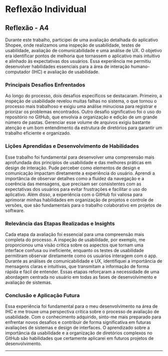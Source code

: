 # Reflexão Individual
## Reflexão - A4
Durante este trabalho, participei de uma avaliação detalhada do aplicativo Shopee, onde realizamos uma inspeção de usabilidade, testes de usabilidade, avaliação de comunicabilidade e uma análise de UX. O objetivo era identificar pontos de melhoria que tornassem o aplicativo mais intuitivo e alinhado às expectativas dos usuários. Essa experiência me permitiu desenvolver habilidades essenciais para a área de interação humano-computador (IHC) e avaliação de usabilidade.

### Principais Desafios Enfrentados
Ao longo do processo, dois desafios específicos se destacaram. Primeiro, a inspeção de usabilidade revelou muitas falhas no sistema, o que tornou o processo mais trabalhoso e exigiu uma análise minuciosa para registrar e priorizar os problemas encontrados. Outro desafio significativo foi o uso do repositório no GitHub, que envolvia a organização e edição de um grande número de pastas. Gerenciar esse volume de arquivos exigiu bastante atenção e um bom entendimento da estrutura de diretórios para garantir um trabalho eficiente e organizado.

### Lições Aprendidas e Desenvolvimento de Habilidades
Esse trabalho foi fundamental para desenvolver uma compreensão mais aprofundada dos princípios de usabilidade e das melhores práticas em design de interação. Pude perceber como elementos de design e comunicação impactam diretamente a experiência do usuário. Aprendi a importância de observar detalhes como a fluidez da navegação e a coerência das mensagens, que precisam ser consistentes com as expectativas dos usuários para evitar frustrações e facilitar o uso do aplicativo. Além disso, a experiência com o GitHub foi valiosa para aprimorar minhas habilidades em organização de projetos e controle de versões, que são fundamentais para o trabalho colaborativo em projetos de software.

### Relevância das Etapas Realizadas e Insights
Cada etapa da avaliação foi essencial para uma compreensão mais completa do processo. A inspeção de usabilidade, por exemplo, me proporcionou uma visão crítica sobre os aspectos que tornam uma interface confusa ou ineficiente, enquanto os testes de usabilidade permitiram observar diretamente como os usuários interagem com o app. Durante as análises de comunicabilidade e UX, identifiquei a importância de mensagens claras e intuitivas, que transmitam a informação de forma rápida e fácil de entender. Essas etapas reforçaram a necessidade de uma abordagem centrada no usuário em todas as fases de desenvolvimento e avaliação de sistemas.

### Conclusão e Aplicação Futura
Essa experiência foi fundamental para o meu desenvolvimento na área de IHC e me trouxe uma perspectiva crítica sobre o processo de avaliação de usabilidade. Com o conhecimento adquirido, sinto-me mais preparado para enfrentar novos desafios e contribuir de forma significativa em futuras avaliações de sistemas e design de interfaces. O aprendizado sobre a importância da usabilidade e a organização de diretórios complexos no GitHub são habilidades que certamente aplicarei em futuros projetos de desenvolvimento.

---

